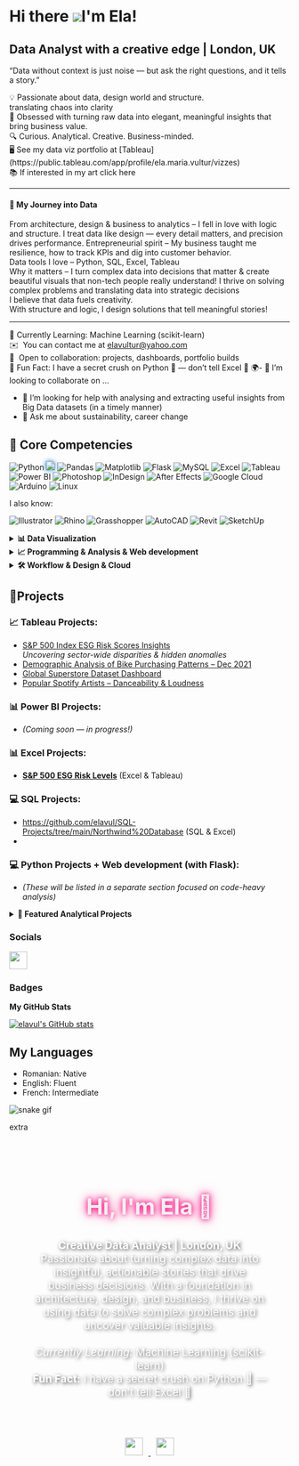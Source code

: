 Hi there ![](https://user-images.githubusercontent.com/18350557/176309783-0785949b-9127-417c-8b55-ab5a4333674e.gif)I'm Ela!
==================================================================================================================================


Data Analyst with a creative edge | London, UK
------------


“Data without context is just noise — but ask the right questions, and it tells a story.”
<p align="left">
  💡 Passionate about data, design world and structure.<br>
  translating chaos into clarity<br>
  🎯 Obsessed with turning raw data into elegant, meaningful insights that bring business value. <br>
  🔍 Curious. Analytical. Creative. Business-minded.<br>
  🖥️ See my data viz portfolio at [Tableau](https://public.tableau.com/app/profile/ela.maria.vultur/vizzes)<br>
  📚 If interested in my art click here
</p>

---

#### 🧭 My Journey into Data

From architecture, design & business to analytics – I fell in love with logic and structure.
I treat data like design — every detail matters, and precision drives performance.
Entrepreneurial spirit – My business taught me resilience, how to track KPIs and dig into customer behavior.  
Data tools I love – Python, SQL, Excel, Tableau  
Why it matters – I turn complex data into decisions that matter & create beautiful visuals that non-tech people really understand! 
I thrive on solving complex problems and translating data into strategic decisions<br>
I believe that data fuels creativity.</strong><br>
  With structure and logic, I design solutions that tell meaningful stories!


---

 🌱  Currently Learning: Machine Learning (scikit-learn) <br>
 ✉️  You can contact me at [elavultur@yahoo.com](mailto:elavultur@yahoo.com)<br>
 🤝  Open to collaboration: projects, dashboards, portfolio builds<br>
 🧠  Fun Fact: I have a secret crush on Python 🐍 — don’t tell Excel 💚
 🌍- 👯 I’m looking to collaborate on ...
- 🤔 I’m looking for help with analysing and extracting useful insights from Big Data datasets (in a timely manner)
- 💬 Ask me about sustainability, career change

## 💼 Core Competencies

![Python](https://img.shields.io/badge/-Python-3776AB?style=for-the-badge&logo=python&logoColor=white)
<img src="https://img.shields.io/badge/-VS%20Code-007ACC?style=for-the-badge&logo=visual-studio-code&logoColor=white&labelColor=000000&color=brightblue" style="filter: drop-shadow(0 0 4px #007ACC);" />
![Pandas](https://img.shields.io/badge/-Pandas-150458?style=for-the-badge&logo=pandas&logoColor=white)
![Matplotlib](https://img.shields.io/badge/-Matplotlib-11557C?style=for-the-badge&logo=matplotlib&logoColor=white)
![Flask](https://img.shields.io/badge/-Flask-000000?style=for-the-badge&logo=flask&logoColor=white)
![MySQL](https://img.shields.io/badge/-MySQL-4479A1?style=for-the-badge&logo=mysql&logoColor=white)
![Excel](https://img.shields.io/badge/-Excel-217346?style=for-the-badge&logo=microsoft-excel&logoColor=white)
![Tableau](https://img.shields.io/badge/-Tableau-E97627?style=for-the-badge&logo=tableau&logoColor=white)
![Power BI](https://img.shields.io/badge/-Power%20BI-F2C811?style=for-the-badge&logo=powerbi&logoColor=black)
![Photoshop](https://img.shields.io/badge/-Photoshop-31A8FF?style=for-the-badge&logo=adobephotoshop&logoColor=white)
![InDesign](https://img.shields.io/badge/-InDesign-FF3366?style=for-the-badge&logo=adobeindesign&logoColor=white)
![After Effects](https://img.shields.io/badge/-After%20Effects-9999FF?style=for-the-badge&logo=adobeaftereffects&logoColor=white)
![Google Cloud](https://img.shields.io/badge/-Google%20Cloud-4285F4?style=for-the-badge&logo=googlecloud&logoColor=white)
![Arduino](https://img.shields.io/badge/-Arduino-00979D?style=for-the-badge&logo=arduino&logoColor=white)
![Linux](https://img.shields.io/badge/-Linux-FCC624?style=for-the-badge&logo=linux&logoColor=black)


I also know:

![Illustrator](https://img.shields.io/badge/-Illustrator-FF9A00?style=for-the-badge&logo=adobeillustrator&logoColor=white)
![Rhino](https://img.shields.io/badge/-Rhino%203D-801010?style=for-the-badge&logo=apacherocketmq&logoColor=white)
![Grasshopper](https://img.shields.io/badge/-Grasshopper-7AAB6C?style=for-the-badge&logo=data:image/svg+xml;base64,...&logoColor=white)
![AutoCAD](https://img.shields.io/badge/-AutoCAD-CB2026?style=for-the-badge&logo=autodesk&logoColor=white)
![Revit](https://img.shields.io/badge/-Revit-0C5FAB?style=for-the-badge&logo=autodesk&logoColor=white)
![SketchUp](https://img.shields.io/badge/-SketchUp-005F9E?style=for-the-badge&logo=sketchup&logoColor=white)



<details>
<summary><strong>📊 Data Visualization</strong></summary>

- 📌 **Tableau** – Dashboards for ESG Risk, Spotify trends, Sales
- 📌 **Power BI** – Custom visuals and slicers for KPI monitoring, deep knowledge of DAX for complex calculations and measures.
- 📌 **Excel** – Pivot tables, dashboards, advanced formulas, data cleaning, storytelling, VBA scripts, 

</details>

<details>
<summary><strong>📈 Programming & Analysis & Web development </strong></summary>

- 🐍 **Python** – Pandas, NumPy, Matplotlib
- 🧠 **Flask** – Lightweight app APIs for data pipelines
- 💾 **SQL** – Proficient in writing optimized SQL queries for data extraction and transformation

</details>

<details>
<summary><strong>🛠️ Workflow & Design & Cloud </strong></summary>

- 💻 **VS Code**, **Git**, **Linux**
- ☁️ **Google Cloud Platform**
- 🖌️ **Adobe Creative Suite** (InDesign, Photoshop, Illustrator, AE)

</details>

## 🎯Projects


  ### 📈 Tableau Projects:
  - [S&P 500 Index ESG Risk Scores Insights](https://public.tableau.com/app/profile/ela.maria.vultur/viz/ESGSP500riskinsights/Dashboard2?publish=yes)  
    _Uncovering sector-wide disparities & hidden anomalies_
  - [Demographic Analysis of Bike Purchasing Patterns – Dec 2021](https://public.tableau.com/app/profile/ela.maria.vultur/viz/DemographicAnalysisofBikePurchasingPatterns/Dashboard1)
  - [Global Superstore Dataset Dashboard](https://public.tableau.com/app/profile/ela.maria.vultur/viz/Globaldatasetfinal/Dashboard2)
  - [Popular Spotify Artists – Danceability & Loudness](https://public.tableau.com/app/profile/ela.maria.vultur/viz/Popularspotifyartistsintermsofdanceabilityandloudness/Dashboard1)

  ### 📊 Power BI Projects:
  - *(Coming soon — in progress!)*

  ### 📊 Excel Projects:
  
  - [**S&P 500 ESG Risk Levels**](https://github.com/elavul/Excel-Tableau-Python--Finance--ESG-S-P-500-risk-insights) (Excel & Tableau)


  ### 💻 SQL Projects:
 - https://github.com/elavul/SQL-Projects/tree/main/Northwind%20Database (SQL & Excel)
 - 
  ### 💻 Python Projects + Web development (with Flask):
  - *(These will be listed in a separate section focused on code-heavy analysis)*


<details>
  <summary><strong>🚀 Featured Analytical Projects</strong></summary>

  
</details>



### Socials

<p align="left"> <a href="https://www.github.com/elavul" target="_blank" rel="noreferrer"> <picture> <source media="(prefers-color-scheme: dark)" srcset="https://raw.githubusercontent.com/danielcranney/readme-generator/main/public/icons/socials/github-dark.svg" /> <source media="(prefers-color-scheme: light)" srcset="https://raw.githubusercontent.com/danielcranney/readme-generator/main/public/icons/socials/github.svg" /> <img src="https://raw.githubusercontent.com/danielcranney/readme-generator/main/public/icons/socials/github.svg" width="32" height="32" /> </picture> </a></p>

### Badges

<b>My GitHub Stats</b>

<a href="http://www.github.com/elavul">
  <img src="https://github-readme-stats.vercel.app/api?username=elavul&show_icons=true&hide=&count_private=true&title_color=ec4899&text&text_color=ffffff&icon_color=3382ed&bg_color=1f2937&hide_border=true" alt="elavul's GitHub stats" />
</a>

## My Languages
* Romanian: Native
* English: Fluent
* French: Intermediate


![snake gif](https://github.com/elavul/elavul/blob/output/github-contribution-grid-snake.svg)


extra 
<!-- Dark Themed Section with Background Image -->
<div style="background-image: url('https://your-background-image-link.com'); background-size: cover; background-position: center; padding: 40px; border-radius: 12px; color: #ffffff; text-shadow: 2px 2px 6px rgba(0, 0, 0, 0.7);">
  <h2 style="text-align: center; font-size: 2.5rem; color: #f0f0f0; text-shadow: 0 0 10px #ff007f, 0 0 20px #ff007f;">Hi, I'm Ela 👋</h2>
  <p style="font-size: 1.2rem; text-align: center; max-width: 800px; margin: 0 auto;">
    <strong>Creative Data Analyst | London, UK</strong><br>
    Passionate about turning complex data into insightful, actionable stories that drive business decisions. With a foundation in architecture, design, and business, I thrive on using data to solve complex problems and uncover valuable insights.  
    <br><br>  
    <em>Currently Learning:</em> Machine Learning (scikit-learn)<br>
    <strong>Fun Fact:</strong> I have a secret crush on Python 🐍 — don’t tell Excel 💚
  </p>
</div>

<!-- Adding Social Links -->
<div style="text-align: center; margin-top: 20px;">
  <a href="https://github.com/elavul" target="_blank">
    <img src="https://raw.githubusercontent.com/danielcranney/readme-generator/main/public/icons/socials/github-dark.svg" width="32" height="32" style="margin: 10px;" />
  </a>
  <a href="https://www.linkedin.com/in/elavul/" target="_blank">
    <img src="https://raw.githubusercontent.com/danielcranney/readme-generator/main/public/icons/socials/linkedin-dark.svg" width="32" height="32" style="margin: 10px;" />
  </a>
  <!-- Add more social icons as needed -->
</div>


